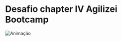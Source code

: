 ﻿# Desafio chapter IV Agilizei Bootcamp


![Animação](https://user-images.githubusercontent.com/105242340/167947458-1d954afe-ec00-4575-bd39-c78c28057164.gif)
